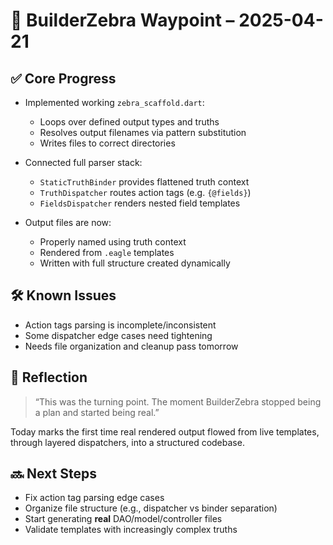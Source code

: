 # 🦓 BuilderZebra Waypoint – 2025-04-21

## ✅ Core Progress

- Implemented working `zebra_scaffold.dart`:
  - Loops over defined output types and truths
  - Resolves output filenames via pattern substitution
  - Writes files to correct directories

- Connected full parser stack:
  - `StaticTruthBinder` provides flattened truth context
  - `TruthDispatcher` routes action tags (e.g. `{@fields}`)
  - `FieldsDispatcher` renders nested field templates

- Output files are now:
  - Properly named using truth context
  - Rendered from `.eagle` templates
  - Written with full structure created dynamically

## 🛠️ Known Issues

- Action tags parsing is incomplete/inconsistent
- Some dispatcher edge cases need tightening
- Needs file organization and cleanup pass tomorrow

## 🧠 Reflection

> “This was the turning point. The moment BuilderZebra stopped being a plan and started being real.”

Today marks the first time real rendered output flowed from live templates, through layered dispatchers, into a structured codebase.

## 🔜 Next Steps

- Fix action tag parsing edge cases
- Organize file structure (e.g., dispatcher vs binder separation)
- Start generating **real** DAO/model/controller files
- Validate templates with increasingly complex truths

